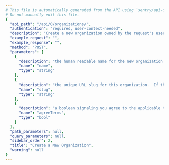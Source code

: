 ```yaml
---
# This file is automatically generated from the API using `sentry/api-docs/generator.py.`
# Do not manually edit this file.
{
  "api_path": "/api/0/organizations/", 
  "authentication": "required, user-context-needed", 
  "description": "Create a new organization owned by the request's user.  To create\nan organization only the name is required.", 
  "example_request": "", 
  "example_response": "", 
  "method": "POST", 
  "parameters": [
    {
      "description": "the human readable name for the new organization.", 
      "name": "name", 
      "type": "string"
    }, 
    {
      "description": "the unique URL slug for this organization.  If this is not provided a slug is automatically generated based on the name.", 
      "name": "slug", 
      "type": "string"
    }, 
    {
      "description": "a boolean signaling you agree to the applicable terms of service and privacy policy.", 
      "name": "agreeTerms", 
      "type": "bool"
    }
  ], 
  "path_parameters": null, 
  "query_parameters": null, 
  "sidebar_order": 2, 
  "title": "Create a New Organization", 
  "warning": null
}
---
```

